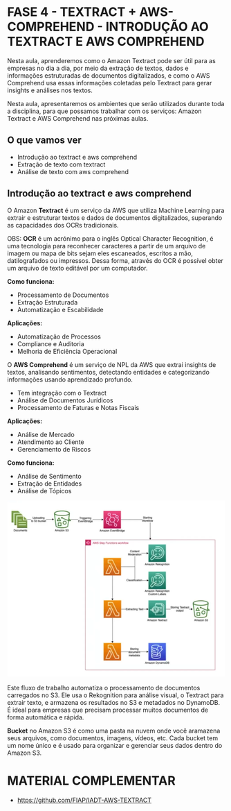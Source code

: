 # FASE 4 - TEXTRACT + AWS-COMPREHEND - INTRODUÇÃO AO TEXTRACT E AWS COMPREHEND

Nesta aula, aprenderemos como o Amazon Textract pode ser útil para as empresas no dia a dia, por meio da extração de textos, dados e informações estruturadas de documentos digitalizados, e como o AWS Comprehend usa essas informações coletadas pelo Textract para gerar insights e análises nos textos. 
            
Nesta aula, apresentaremos os ambientes que serão utilizados durante toda a disciplina, para que possamos trabalhar com os serviços: Amazon Textract e AWS Comprehend nas próximas aulas.

## O que vamos ver

* Introdução ao textract e aws comprehend
* Extração de texto com textract
* Análise de texto com aws comprehend

## Introdução ao textract e aws comprehend

O Amazon **Textract** é um serviço da AWS que utiliza Machine Learning para extrair e estruturar textos e dados de documentos digitalizados, superando as capacidades dos OCRs tradicionais.

OBS: **OCR** é um acrónimo para o inglês Optical Character Recognition, é uma tecnologia para reconhecer caracteres a partir de um arquivo de imagem ou mapa de bits sejam eles escaneados, escritos a mão, datilografados ou impressos. Dessa forma, através do OCR é possível obter um arquivo de texto editável por um computador.

**Como funciona:**

* Processamento de Documentos
* Extração Estruturada
* Automatização e Escabilidade

**Aplicações:**

* Automatização de Processos
* Compliance e Auditoria
* Melhoria de Eficiência Operacional

O **AWS Comprehend** é um serviço de NPL da AWS que extrai insights de textos, analisando sentimentos, detectando entidades e categorizando informações usando aprendizado profundo.

* Tem integração com o Textract
* Análise de Documentos Jurídicos
* Processamento de Faturas e Notas Fiscais

**Aplicações:**

* Análise de Mercado 
* Atendimento ao Cliente
* Gerenciamento de Riscos

**Como funciona:**

* Análise de Sentimento
* Extração de Entidades
* Análise de Tópicos

![img](./img/fase4_textract_comprehend_1_1.png)

Este fluxo de trabalho automatiza o processamento de documentos carregados no S3. Ele usa o Rekognition para análise visual, o Textract para extrair texto, e armazena os resultados no S3 e metadados no DynamoDB. É ideal para empresas que precisam processar muitos documentos de forma automática e rápida.

**Bucket** no Amazon S3 é como uma pasta na nuvem onde você aramazena seus arquivos, como documentos, imagens, vídeos, etc. Cada bucket tem um nome único e é usado para organizar e gerenciar seus dados dentro do Amazon S3.

# MATERIAL COMPLEMENTAR

* https://github.com/FIAP/IADT-AWS-TEXTRACT
